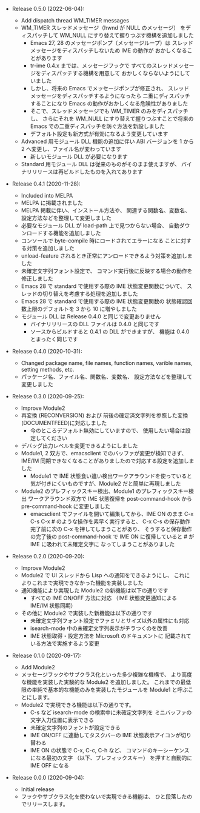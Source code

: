 * Release 0.5.0 (2022-06-04):
    * Add dispatch thread WM_TIMER messages
    * WM_TIMER スレッドメッセージ（hwnd が NULL のメッセージ）
      をディスパッチして WM_NULL にすり替えて握りつぶす機構を追加しました
        * Emacs 27, 28 のメッセージポンプ（メッセージループ）は
          スレッドメッセージをディスパッチしないため IME の動作が
          おかしくなることがあります
        * tr-ime 0.4.x までは、メッセージフックで
          すべてのスレッドメッセージをディスパッチする機構を用意して
          おかしくならないようにしていました
        * しかし、将来の Emacs でメッセージポンプが修正され、
          スレッドメッセージをディスパッチするようになったら
          二重にディスパッチすることになり
          Emacs の動作がおかしくなる危険性がありました
        * そこで、スレッドメッセージでも WM_TIMER のみをディスパッチし、
          さらにそれを WM_NULL にすり替えて握りつぶすことで将来の Emacs
          での二重ディスパッチを防ぐ方法を新設しました
        * デフォルト設定も新方式が有効になるよう変更しています
    * Advanced 用モジュール DLL 機能の追加に伴い ABI バージョンを 1 から
      2 へ変更し、ファイル名が変わっています
        * 新しいモジュール DLL が必要になります
    * Standard 用モジュール DLL は従来のものがそのまま使えますが、
      バイナリリリースは再ビルドしたものを入れてあります

* Release 0.4.1 (2020-11-28):
    * Included into MELPA
    * MELPA に掲載されました
    * MELPA 掲載に伴い、インストール方法や、
      関連する関数名、変数名、設定方法などを整理して変更しました
    * 必要なモジュール DLL が load-path 上で見つからない場合、
      自動ダウンロードする機能を追加しました
    * コンソールで byte-compile 時にロードされてエラーになる
      ことに対する対策を追加しました
    * unload-feature されるとき正常にアンロードできるよう対策を追加しました
    * 未確定文字列フォント設定で、
      コマンド実行後に反映する場合の動作を修正しました
    * Emacs 28 で standard で使用する際の IME 状態変更関数について、
      スレッドの切り替えを考慮する処理を追加しました
    * Emacs 28 で standard で使用する際の IME 状態変更関数の
      状態確認回数上限のデフォルトを 3 から 10 に増やしました
    * モジュール DLL は Release 0.4.0 と同じで変更ありません
        * バイナリリリースの DLL ファイルは 0.4.0 と同じです
        * ソースからビルドすると 0.4.1 の DLL ができますが、
          機能は 0.4.0 とまったく同じです

* Release 0.4.0 (2020-10-31):
    * Changed package name, file names, function names, varible names,
      setting methods, etc.
    * パッケージ名、ファイル名、関数名、変数名、
      設定方法などを整理して変更しました

* Release 0.3.0 (2020-09-25):
    * Improve Module2
    * 再変換 (RECONVERSION) および
      前後の確定済文字列を参照した変換 (DOCUMENTFEED)に対応しました
        * 今のところデフォルト無効にしていますので、
          使用したい場合は設定してください
    * デバッグ出力レベルを変更できるようにしました
    * Module1, 2 双方で、emacsclient でのバッファが変更が検知できず、
      IME/IM 同期できなくなることがありましたので対応する設定を追加しました
        * Module1 で IME 状態食い違い検出ワークアラウンドを使っていると
          気が付きにくいものですが、Module2 だと簡単に再現しました
    * Module2 のプレフィックスキー検出、Module1 のプレフィックスキー検出
      ワークアラウンド双方で IME 状態復帰を post-command-hook から
      pre-command-hook に変更しました
        * emacsclient でファイルを開いて編集してから、IME ON のまま
          C-x C-s C-x # のような操作を素早く実行すると、
          C-x C-s の保存動作完了前に次の C-x を押してしまうことがあり、
          そうすると保存動作の完了後の post-command-hook で
          IME ON に復帰していると # が IME に吸われて未確定文字に
          なってしまうことがありました

* Release 0.2.0 (2020-09-20):
    * Improve Module2
    * Module2 で UI スレッドから Lisp への通知をできるようにし、
      これによりこれまで実現できなかった機能を実装しました
    * 通知機能により実現した Module2 の新機能は以下の通りです
        * すべての IME ON/OFF 方法に対応
          （IME 状態変更通知による IME/IM 状態同期）
    * その他に Module2 で実装した新機能は以下の通りです
        * 未確定文字列フォント設定でファミリとサイズ以外の属性にも対応
        * isearch-mode 中の未確定文字列表示がチラつくのを改善
        * IME 状態取得・設定方法を Microsoft のドキュメントに
          記載されている方法で実施するよう変更

* Release 0.1.0 (2020-09-17):
    * Add Module2
    * メッセージフックやサブクラス化といった多少複雑な機構で、
      より高度な機能を実装した実験的な Module2 を追加しました。
      これまでの最低限の単純で基本的な機能のみを実装したモジュールを
      Module1 と呼ぶことにします。
    * Module2 で実現できる機能は以下の通りです。
        * C-s など isearch-mode の検索中に未確定文字列を
          ミニバッファの 文字入力位置に表示できる
        * 未確定文字列のフォントが設定できる
        * IME ON/OFF に連動してタスクバーの
          IME 状態表示アイコンが切り替わる
        * IME ON の状態で C-x, C-c, C-h など、
          コマンドのキーシーケンスになる最初の文字
          （以下、プレフィックスキー）
          を押すと自動的に IME OFF になる

* Release 0.0.0 (2020-09-04):
    * Initial release
    * フックやサブクラス化を使わないで実現できる機能は、
      ひと段落したのでリリースします。

